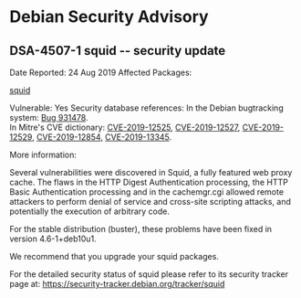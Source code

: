 
Debian Security Advisory
========================


DSA-4507-1 squid -- security update
-----------------------------------



Date Reported:
24 Aug 2019
Affected Packages:

[squid](https://packages.debian.org/src:squid)

Vulnerable:
Yes
Security database references:
In the Debian bugtracking system: [Bug 931478](https://bugs.debian.org/cgi-bin/bugreport.cgi?bug=931478).  
In Mitre's CVE dictionary: [CVE-2019-12525](https://security-tracker.debian.org/tracker/CVE-2019-12525), [CVE-2019-12527](https://security-tracker.debian.org/tracker/CVE-2019-12527), [CVE-2019-12529](https://security-tracker.debian.org/tracker/CVE-2019-12529), [CVE-2019-12854](https://security-tracker.debian.org/tracker/CVE-2019-12854), [CVE-2019-13345](https://security-tracker.debian.org/tracker/CVE-2019-13345).  

More information:

Several vulnerabilities were discovered in Squid, a fully featured web
proxy cache. The flaws in the HTTP Digest Authentication processing, the
HTTP Basic Authentication processing and in the cachemgr.cgi allowed
remote attackers to perform denial of service and cross-site scripting
attacks, and potentially the execution of arbitrary code.


For the stable distribution (buster), these problems have been fixed in
version 4.6-1+deb10u1.


We recommend that you upgrade your squid packages.


For the detailed security status of squid please refer to its security
tracker page at:
<https://security-tracker.debian.org/tracker/squid>





